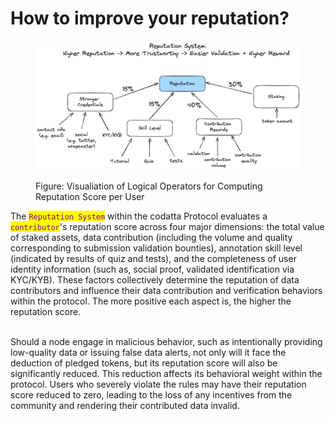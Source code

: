 # How to improve your reputation?

<figure><img src="../../.gitbook/assets/image (47).png" alt=""><figcaption><p>Figure: Visualiation of Logical Operators for Computing Reputation Score per User</p></figcaption></figure>

The <mark style="color:purple;">`Reputation System`</mark> within the codatta Protocol evaluates a <mark style="color:purple;">`contributor`</mark>'s reputation score across four major dimensions: the total value of staked assets, data contribution (including the volume and quality corresponding to submission validation bounties), annotation skill level (indicated by results of quiz and tests), and the completeness of user identity information (such as, social proof, validated identification via KYC/KYB). These factors collectively determine the reputation of data contributors and influence their data contribution and verification behaviors within the protocol. The more positive each aspect is, the higher the reputation score.

\
Should a node engage in malicious behavior, such as intentionally providing low-quality data or issuing false data alerts, not only will it face the deduction of pledged tokens, but its reputation score will also be significantly reduced. This reduction affects its behavioral weight within the protocol. Users who severely violate the rules may have their reputation score reduced to zero, leading to the loss of any incentives from the community and rendering their contributed data invalid.
